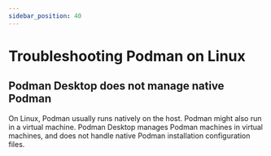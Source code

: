 ```yaml
---
sidebar_position: 40
---
```


# Troubleshooting Podman on Linux

## Podman Desktop does not manage native Podman

On Linux, Podman usually runs natively on the host.
Podman might also run in a virtual machine.
Podman Desktop manages Podman machines in virtual machines, and does not handle native Podman installation configuration files.
